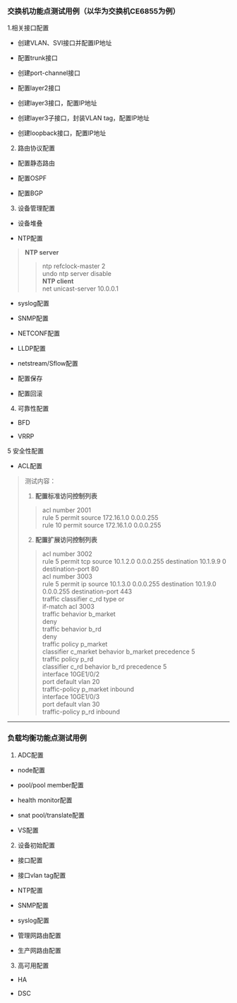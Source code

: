 ### 交换机功能点测试用例（以华为交换机CE6855为例）
1.相关接口配置
- 创建VLAN、SVI接口并配置IP地址

- 配置trunk接口

- 创建port-channel接口

- 配置layer2接口

- 创建layer3接口，配置IP地址

- 创建layer3子接口，封装VLAN tag，配置IP地址

- 创建loopback接口，配置IP地址

2. 路由协议配置
- 配置静态路由

- 配置OSPF

- 配置BGP

3. 设备管理配置
- 设备堆叠

- NTP配置
>**NTP server**
> >ntp refclock-master 2  
> >undo ntp server disable  
>**NTP client**  
> >net unicast-server 10.0.0.1
- syslog配置

- SNMP配置

- NETCONF配置

- LLDP配置

- netstream/Sflow配置

- 配置保存

- 配置回滚

4. 可靠性配置
- BFD

- VRRP

5 安全性配置
- ACL配置
> 测试内容：
> 1. **配置标准访问控制列表**
> > acl number 2001  
> > rule 5 permit source 172.16.1.0 0.0.0.255  
> > rule 10 permit source 172.16.1.0 0.0.0.255  
> 2. **配置扩展访问控制列表**
> > acl number 3002  
> >  rule 5 permit tcp source 10.1.2.0 0.0.0.255 destination 10.1.9.9 0 destination-port 80  
> > acl number 3003  
> >  rule 5 permit ip source 10.1.3.0 0.0.0.255 destination 10.1.9.0 0.0.0.255 destination-port 443  
> > traffic classifier c_rd type or  
> >  if-match acl 3003  
> > traffic behavior b_market  
> >  deny  
> > traffic behavior b_rd  
> >  deny  
> > traffic policy p_market  
> >  classifier c_market behavior b_market precedence 5  
> > traffic policy p_rd  
> >  classifier c_rd behavior b_rd precedence 5  
> > interface 10GE1/0/2  
> >  port default vlan 20  
> >  traffic-policy p_market inbound  
> > interface 10GE1/0/3  
> >  port default vlan 30  
> >  traffic-policy p_rd inbound  


* * *
### 负载均衡功能点测试用例
1. ADC配置
- node配置

- pool/pool member配置

- health monitor配置

- snat pool/translate配置

- VS配置

2. 设备初始配置
- 接口配置

- 接口vlan tag配置

- NTP配置

- SNMP配置

- syslog配置

- 管理网路由配置

- 生产网路由配置

3. 高可用配置
- HA

- DSC
